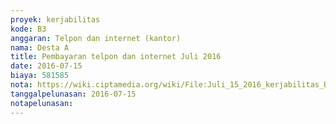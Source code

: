```yaml
---
proyek: kerjabilitas
kode: B3
anggaran: Telpon dan internet (kantor)
nama: Desta A
title: Pembayaran telpon dan internet Juli 2016
date: 2016-07-15
biaya: 581585
nota: https://wiki.ciptamedia.org/wiki/File:Juli_15_2016_kerjabilitas_B3_tagihan_telpon_dan_internet_Juli_Desta.jpg
tanggalpelunasan: 2016-07-15
notapelunasan:
---
```


